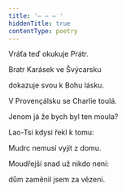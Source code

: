 ```yaml
---
title: '– – – '
hiddenTitle: true
contentType: poetry
---
```


<section>

Vráťa teď okukuje Prátr.

Bratr Karásek ve Švýcarsku

dokazuje svou k Bohu lásku.

V Provençálsku se Charlie toulá.

Jenom já že bych byl ten moula?

Lao-Tsi kdysi řekl k tomu:

Mudrc nemusí vyjít z domu.

Moudřejší snad už nikdo není:

dům zaměnil jsem za vězení.

</section>
